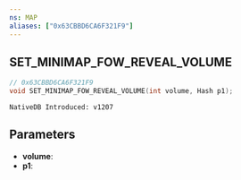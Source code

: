 ```yaml
---
ns: MAP
aliases: ["0x63CBBD6CA6F321F9"]
---
```

## SET_MINIMAP_FOW_REVEAL_VOLUME

```c
// 0x63CBBD6CA6F321F9
void SET_MINIMAP_FOW_REVEAL_VOLUME(int volume, Hash p1);
```

```
NativeDB Introduced: v1207
```

## Parameters
* **volume**:
* **p1**:
